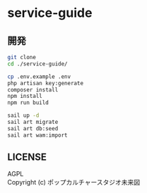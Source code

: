 # service-guide

##

## 開発
```bash
git clone 
cd ./service-guide/

cp .env.example .env
php artisan key:generate
composer install
npm install
npm run build

sail up -d
sail art migrate
sail art db:seed
sail art wam:import
```

## LICENSE
AGPL  
Copyright (c) ポップカルチャースタジオ未来図
